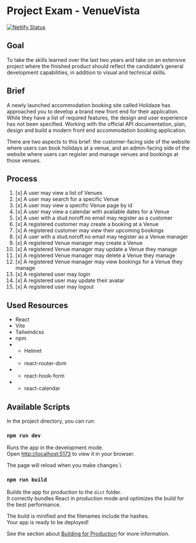 # Project Exam - VenueVista

[![Netlify Status](https://api.netlify.com/api/v1/badges/439306e5-4b38-42fb-aae1-64b6dec09eec/deploy-status)](https://app.netlify.com/sites/celebrated-kataifi-9f3a96/deploys)

## Goal

To take the skills learned over the last two years and take on an extensive project where the finished product should reflect the candidate’s general development capabilities, in addition to visual and technical skills.

## Brief

A newly launched accommodation booking site called Holidaze has approached you to develop a brand new front end for their application. While they have a list of required features, the design and user experience has not been specified. Working with the official API documentation, plan, design and build a modern front end accommodation booking application.

There are two aspects to this brief: the customer-facing side of the website where users can book holidays at a venue, and an admin-facing side of the website where users can register and manage venues and bookings at those venues.

## Process

1. [x] A user may view a list of Venues
2. [x] A user may search for a specific Venue
3. [x] A user may view a specific Venue page by id
4. [x] A user may view a calendar with available dates for a Venue
5. [x] A user with a stud.noroff.no email may register as a customer
6. [x] A registered customer may create a booking at a Venue
7. [x] A registered customer may view their upcoming bookings
8. [x] A user with a stud.noroff.no email may register as a Venue manager
9. [x] A registered Venue manager may create a Venue
10. [x] A registered Venue manager may update a Venue they manage
11. [x] A registered Venue manager may delete a Venue they manage
12. [x] A registered Venue manager may view bookings for a Venue they manage
13. [x] A registered user may login
14. [x] A registered user may update their avatar
15. [x] A registered user may logout

## Used Resources

- React
- Vite
- Tailwindcss
- npm
- - Helmet
- - react-router-dom
- - react-hook-form
- - react-calendar

## Available Scripts

In the project directory, you can run:

### `npm run dev`

Runs the app in the development mode.\
Open [http://localhost:5173](http://localhost:5173) to view it in your browser.

The page will reload when you make changes.\

### `npm run build`

Builds the app for production to the `dist` folder.\
It correctly bundles React in production mode and optimizes the build for the best performance.

The build is minified and the filenames include the hashes.\
Your app is ready to be deployed!

See the section about [Building for Production](https://vitejs.dev/guide/build) for more information.
